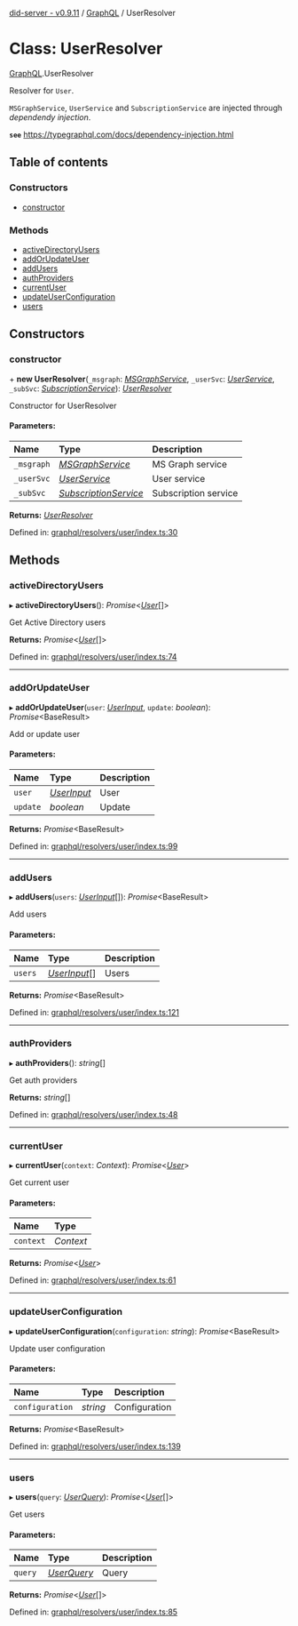 [did-server - v0.9.11](../README.md) / [GraphQL](../modules/graphql.md) / UserResolver

# Class: UserResolver

[GraphQL](../modules/graphql.md).UserResolver

Resolver for `User`.

`MSGraphService`, `UserService` and
`SubscriptionService` are injected through
_dependendy injection_.

**`see`** https://typegraphql.com/docs/dependency-injection.html

## Table of contents

### Constructors

- [constructor](graphql.userresolver.md#constructor)

### Methods

- [activeDirectoryUsers](graphql.userresolver.md#activedirectoryusers)
- [addOrUpdateUser](graphql.userresolver.md#addorupdateuser)
- [addUsers](graphql.userresolver.md#addusers)
- [authProviders](graphql.userresolver.md#authproviders)
- [currentUser](graphql.userresolver.md#currentuser)
- [updateUserConfiguration](graphql.userresolver.md#updateuserconfiguration)
- [users](graphql.userresolver.md#users)

## Constructors

### constructor

\+ **new UserResolver**(`_msgraph`: [*MSGraphService*](services.msgraphservice.md), `_userSvc`: [*UserService*](services.userservice.md), `_subSvc`: [*SubscriptionService*](services.subscriptionservice.md)): [*UserResolver*](graphql.userresolver.md)

Constructor for UserResolver

#### Parameters:

Name | Type | Description |
:------ | :------ | :------ |
`_msgraph` | [*MSGraphService*](services.msgraphservice.md) | MS Graph service   |
`_userSvc` | [*UserService*](services.userservice.md) | User service   |
`_subSvc` | [*SubscriptionService*](services.subscriptionservice.md) | Subscription service    |

**Returns:** [*UserResolver*](graphql.userresolver.md)

Defined in: [graphql/resolvers/user/index.ts:30](https://github.com/Puzzlepart/did/blob/dev/server/graphql/resolvers/user/index.ts#L30)

## Methods

### activeDirectoryUsers

▸ **activeDirectoryUsers**(): *Promise*<[*User*](graphql.user.md)[]\>

Get Active Directory users

**Returns:** *Promise*<[*User*](graphql.user.md)[]\>

Defined in: [graphql/resolvers/user/index.ts:74](https://github.com/Puzzlepart/did/blob/dev/server/graphql/resolvers/user/index.ts#L74)

___

### addOrUpdateUser

▸ **addOrUpdateUser**(`user`: [*UserInput*](graphql.userinput.md), `update`: *boolean*): *Promise*<BaseResult\>

Add or update user

#### Parameters:

Name | Type | Description |
:------ | :------ | :------ |
`user` | [*UserInput*](graphql.userinput.md) | User   |
`update` | *boolean* | Update    |

**Returns:** *Promise*<BaseResult\>

Defined in: [graphql/resolvers/user/index.ts:99](https://github.com/Puzzlepart/did/blob/dev/server/graphql/resolvers/user/index.ts#L99)

___

### addUsers

▸ **addUsers**(`users`: [*UserInput*](graphql.userinput.md)[]): *Promise*<BaseResult\>

Add users

#### Parameters:

Name | Type | Description |
:------ | :------ | :------ |
`users` | [*UserInput*](graphql.userinput.md)[] | Users    |

**Returns:** *Promise*<BaseResult\>

Defined in: [graphql/resolvers/user/index.ts:121](https://github.com/Puzzlepart/did/blob/dev/server/graphql/resolvers/user/index.ts#L121)

___

### authProviders

▸ **authProviders**(): *string*[]

Get auth providers

**Returns:** *string*[]

Defined in: [graphql/resolvers/user/index.ts:48](https://github.com/Puzzlepart/did/blob/dev/server/graphql/resolvers/user/index.ts#L48)

___

### currentUser

▸ **currentUser**(`context`: *Context*): *Promise*<[*User*](graphql.user.md)\>

Get current user

#### Parameters:

Name | Type |
:------ | :------ |
`context` | *Context* |

**Returns:** *Promise*<[*User*](graphql.user.md)\>

Defined in: [graphql/resolvers/user/index.ts:61](https://github.com/Puzzlepart/did/blob/dev/server/graphql/resolvers/user/index.ts#L61)

___

### updateUserConfiguration

▸ **updateUserConfiguration**(`configuration`: *string*): *Promise*<BaseResult\>

Update user configuration

#### Parameters:

Name | Type | Description |
:------ | :------ | :------ |
`configuration` | *string* | Configuration    |

**Returns:** *Promise*<BaseResult\>

Defined in: [graphql/resolvers/user/index.ts:139](https://github.com/Puzzlepart/did/blob/dev/server/graphql/resolvers/user/index.ts#L139)

___

### users

▸ **users**(`query`: [*UserQuery*](graphql.userquery.md)): *Promise*<[*User*](graphql.user.md)[]\>

Get users

#### Parameters:

Name | Type | Description |
:------ | :------ | :------ |
`query` | [*UserQuery*](graphql.userquery.md) | Query    |

**Returns:** *Promise*<[*User*](graphql.user.md)[]\>

Defined in: [graphql/resolvers/user/index.ts:85](https://github.com/Puzzlepart/did/blob/dev/server/graphql/resolvers/user/index.ts#L85)
